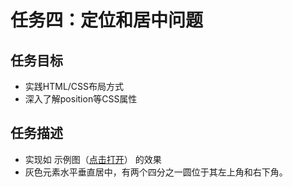 # 任务四：定位和居中问题
## 任务目标
- 实践HTML/CSS布局方式
- 深入了解position等CSS属性
## 任务描述
- 实现如 示例图（[点击打开](http://7xrp04.com1.z0.glb.clouddn.com/task_1_4_1.png)） 的效果
- 灰色元素水平垂直居中，有两个四分之一圆位于其左上角和右下角。
